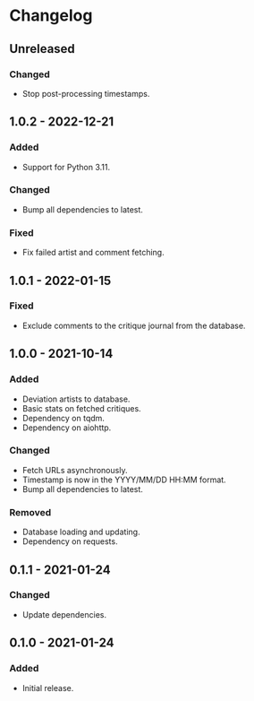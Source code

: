 # Changelog

## Unreleased
### Changed
 * Stop post-processing timestamps.

## 1.0.2 - 2022-12-21
### Added
 * Support for Python 3.11.

### Changed
 * Bump all dependencies to latest.

### Fixed
 * Fix failed artist and comment fetching.

## 1.0.1 - 2022-01-15
### Fixed
 * Exclude comments to the critique journal from the database.

## 1.0.0 - 2021-10-14
### Added
 * Deviation artists to database.
 * Basic stats on fetched critiques.
 * Dependency on tqdm.
 * Dependency on aiohttp.

### Changed
 * Fetch URLs asynchronously.
 * Timestamp is now in the YYYY/MM/DD HH:MM format.
 * Bump all dependencies to latest.

### Removed
 * Database loading and updating.
 * Dependency on requests.

## 0.1.1 - 2021-01-24
### Changed
 * Update dependencies.

## 0.1.0 - 2021-01-24
### Added
 * Initial release.
